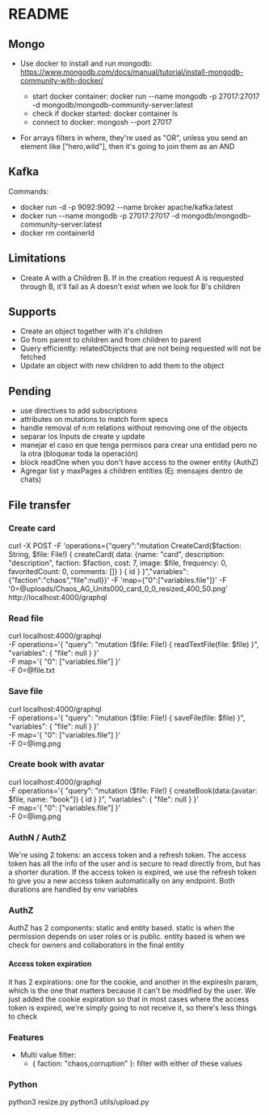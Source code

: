 # README

## Mongo

- Use docker to install and run mongodb: https://www.mongodb.com/docs/manual/tutorial/install-mongodb-community-with-docker/

  - start docker container: docker run --name mongodb -p 27017:27017 -d mongodb/mongodb-community-server:latest
  - check if docker started: docker container ls
  - connect to docker: mongosh --port 27017

- For arrays filters in where, they're used as "OR", unless you send an element like ["hero,wild"], then it's going to join them as an AND

## Kafka

Commands:

- docker run -d -p 9092:9092 --name broker apache/kafka:latest
- docker run --name mongodb -p 27017:27017 -d mongodb/mongodb-community-server:latest
- docker rm containerId

## Limitations

- Create A with a Children B. If in the creation request A is requested through B, it'll fail as A doesn't exist when we look for B's children

## Supports

- Create an object together with it's children
- Go from parent to children and from children to parent
- Query efficiently: relatedObjects that are not being requested will not be fetched
- Update an object with new children to add them to the object

## Pending

- use directives to add subscriptions
- attributes on mutations to match form specs
- handle removal of n:m relations without removing one of the objects
- separar los Inputs de create y update
- manejar el caso en que tenga permisos para crear una entidad pero no la otra (bloquear toda la operación)
- block readOne when you don't have access to the owner entity (AuthZ)
- Agregar list y maxPages a children entities (Ej: mensajes dentro de chats)

## File transfer

### Create card

curl -X POST -F 'operations={"query":"mutation CreateCard($faction: String, $file: File!) { createCard( data: {name: \"card\", description: \"description\", faction: $faction, cost: 7, image: $file, frequency: 0, favoritedCount: 0, comments: []} ) { id } }","variables":{"faction":"chaos","file":null}}' -F 'map={"0":["variables.file"]}' -F '0=@uploads/Chaos_AG_Units000_card_0_0_resized_400_50.png' http://localhost:4000/graphql

### Read file

curl localhost:4000/graphql \
 -F operations='{ "query": "mutation ($file: File!) { readTextFile(file: $file) }", "variables": { "file": null } }' \
 -F map='{ "0": ["variables.file"] }' \
 -F 0=@file.txt

### Save file

curl localhost:4000/graphql \
 -F operations='{ "query": "mutation ($file: File!) { saveFile(file: $file) }", "variables": { "file": null } }' \
 -F map='{ "0": ["variables.file"] }' \
 -F 0=@img.png

### Create book with avatar

curl localhost:4000/graphql \
 -F operations='{ "query": "mutation ($file: File!) { createBook(data:{avatar: $file, name: \"book\"}) { id } }", "variables": { "file": null } }' \
 -F map='{ "0": ["variables.file"] }' \
 -F 0=@img.png

### AuthN / AuthZ

We're using 2 tokens: an access token and a refresh token. The access token has all the info of the user and is secure to read directly from, but has a shorter duration. If the access token is expired, we use the refresh token to give you a new access token automatically on any endpoint. Both durations are handled by env variables

### AuthZ

AuthZ has 2 components: static and entity based. static is when the permission depends on user roles or is public. entity based is when we check for owners and collaborators in the final entity

#### Access token expiration

it has 2 expirations: one for the cookie, and another in the expiresIn param, which is the one that matters because it can't be modified by the user. We just added the cookie expiration so that in most cases where the access token is expired, we're simply going to not receive it, so there's less things to check

### Features

- Multi value filter:
  - { faction: "chaos,corruption" }: filter with either of these values

### Python

python3 resize.py
python3 utils/upload.py
